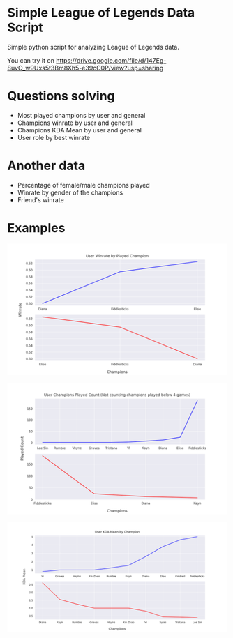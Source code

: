 # Simple League of Legends Data Script
Simple python script for analyzing League of Legends data.

You can try it on https://drive.google.com/file/d/147Eg-8uvO_w9Uxs5t3Bm8Xh5-e39cC0P/view?usp=sharing

# Questions solving
- Most played champions by user and general
- Champions winrate by user and general
- Champions KDA Mean by user and general
- User role by best winrate

# Another data
- Percentage of female/male champions played
- Winrate by gender of the champions
- Friend's winrate

# Examples

![User Winrate](loldata/user_winrate.png)

![User Playedcount](loldata/user_playedcount.png)

![User KDAMean](loldata/user_kdamean.png)
